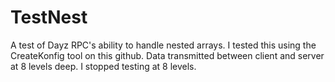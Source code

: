 # TestNest
 A test of Dayz RPC's ability to handle nested arrays. I tested this using the CreateKonfig tool on this github. Data transmitted between client and server at 8 levels deep. I stopped testing at 8 levels.
